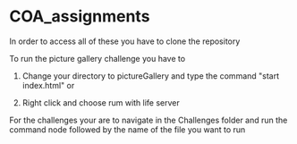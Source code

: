 # COA_assignments
In order to access all of these you have to clone the repository

To run the picture gallery challenge you have to 

1. Change your directory to pictureGallery and type the command "start index.html" or

2. Right click and choose rum with life server


For the challenges your are to navigate in the Challenges folder and run the command node followed by the name of the file you want to run 